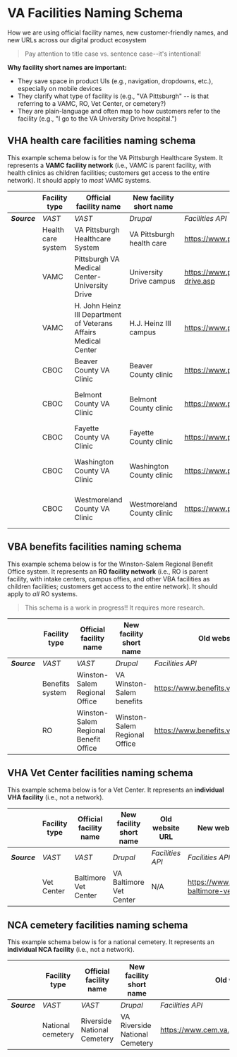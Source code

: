 # VA Facilities Naming Schema
How we are using official facility names, new customer-friendly names, and new URLs across our digital product ecosystem

> Pay attention to title case vs. sentence case--it's intentional!

**Why facility short names are important:**
- They save space in product UIs (e.g., navigation, dropdowns, etc.), especially on mobile devices
- They clarify what type of facility is (e.g., "VA Pittsburgh" -- is that referring to a VAMC, RO, Vet Center, or cemetery?)
- They are plain-language and often map to how customers refer to the facility (e.g., "I go to the VA University Drive hospital.")

## VHA health care facilities naming schema
This example schema below is for the VA Pittsburgh Healthcare System. It represents a **VAMC facility network** (i.e., VAMC is parent facility, with health clinics as children facilities; customers get access to the entire network). It should apply to _most_ VAMC systems.

|          | Facility type            |  Official facility name                         | New facility short name         | Old website URL                | New website URL                                                    | 
| -------- | ------------------------ | ----------------------------------------------- | ------------------------------- | ------------------------------ | ------------------------------------------------------------------ |
| _**Source**_ | _VAST_                   | _VAST_                                          | _Drupal_                        | _Facilities API_                                                  | _Facilities API_                                                   |
|          | Health care system       | VA Pittsburgh Healthcare System                 | VA Pittsburgh health care       | https://www.pittsburgh.va.gov/                                    | https://www.va.gov/pittsburgh-health-care/                         |
|          | VAMC                     | Pittsburgh VA Medical Center-University Drive   | University Drive campus         | https://www.pittsburgh.va.gov/locations/university-drive.asp      | https://www.va.gov/pittsburgh-health-care/locations/pittsburgh-va-medical-center-university-drive/ |
|          | VAMC                     | H. John Heinz III Department of Veterans Affairs Medical Center | H.J. Heinz III campus        | https://www.pittsburgh.va.gov/locations/HJ-heinz.asp      | https://www.va.gov/pittsburgh-health-care/locations/h-john-heinz-iii-department-of-veterans-affairs-medical-center/ |
|          | CBOC                     | Beaver County VA Clinic                         | Beaver County clinic            | https://www.pittsburgh.va.gov/locations/beaver.asp      | https://www.va.gov/pittsburgh-health-care/locations/beaver-county-va-clinic/ |
|          | CBOC                     | Belmont County VA Clinic   | Belmont County clinic         | https://www.pittsburgh.va.gov/locations/belmont.asp      | https://www.va.gov/pittsburgh-health-care/locations/belmont-county-va-clinic/ |
|          | CBOC                     | Fayette County VA Clinic   | Fayette County clinic         | https://www.pittsburgh.va.gov/locations/fayette.asp      | https://www.va.gov/pittsburgh-health-care/locations/fayette-county-va-clinic/ |
|          | CBOC                     | Washington County VA Clinic   | Washington County clinic         | https://www.pittsburgh.va.gov/locations/washington.asp      | https://www.va.gov/pittsburgh-health-care/locations/washington-county-va-clinic/ |
|          | CBOC                     | Westmoreland County VA Clinic   | Westmoreland County clinic         | https://www.pittsburgh.va.gov/locations/westmoreland.asp      | https://www.va.gov/pittsburgh-health-care/locations/westmoreland-county-va-clinic/ |


## VBA benefits facilities naming schema
This example schema below is for the Winston-Salem Regional Benefit Office system. It represents an **RO facility network** (i.e., RO is parent facility, with intake centers, campus offies, and other VBA facilities as children facilities; customers get access to the entire network). It should apply to _all_ RO systems.

> This schema is a work in progress!! It requires more research.

|          | Facility type            |  Official facility name                         | New facility short name         | Old website URL                                                   | New website URL                                                    | 
| -------- | ------------------------ | ----------------------------------------------- | ------------------------------- | ----------------------------------------------------------------- | ------------------------------------------------------------------ |
| _**Source**_ | _VAST_                   | _VAST_                                          | _Drupal_                        | _Facilities API_                                                  | _Facilities API_                                                   |
|          | Benefits system       | Winston-Salem Regional Office                | VA Winston-Salem benefits       | https://www.benefits.va.gov/winstonsalem/                                    | https://www.va.gov/winston-salem-benefits                     |
|          | RO                     | Winston-Salem Regional Benefit Office   | Winston-Salem Regional Office        | https://www.benefits.va.gov/winstonsalem/      | https://www.va.gov/winston-salem-benefits/locations/winston-salem-regional-office |


## VHA Vet Center facilities naming schema
This example schema below is for a Vet Center. It represents an **individual VHA facility** (i.e., not a network).

|          | Facility type            |  Official facility name                         | New facility short name         | Old website URL                                                   | New website URL                                                    | 
| -------- | ------------------------ | ----------------------------------------------- | ------------------------------- | ----------------------------------------------------------------- | ------------------------------------------------------------------ |
| _**Source**_ | _VAST_                   | _VAST_                                          | _Drupal_                        | _Facilities API_                                                  | _Facilities API_                                                   |
|          | Vet Center               | Baltimore Vet Center                            | VA Baltimore Vet Center         | N/A                                                               | https://www.va.gov/va-baltimore-vet-center                         |


## NCA cemetery facilities naming schema
This example schema below is for a national cemetery. It represents an **individual NCA facility** (i.e., not a network).

|          | Facility type            |  Official facility name                         | New facility short name         | Old website URL                                                   | New website URL                                                    | 
| -------- | ------------------------ | ----------------------------------------------- | ------------------------------- | ----------------------------------------------------------------- | ------------------------------------------------------------------ |
| _**Source**_ | _VAST_                   | _VAST_                                          | _Drupal_                        | _Facilities API_                                                  | _Facilities API_                                                   |
|          | National cemetery        | Riverside National Cemetery                     | VA Riverside National Cemetery  | https://www.cem.va.gov/cems/nchp/riverside.asp                    | https://www.va.gov/va-riverside-national-cemetery                  |
